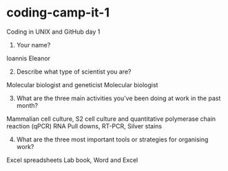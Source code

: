 # coding-camp-it-1
Coding in UNIX and GitHub day 1


1. Your name?

 Ioannis
 Eleanor

2. Describe what type of scientist you are?

 Molecular biologist and geneticist
 Molecular biologist 

3. What are the three main activities you've been doing at work in the past month?

 Mammalian cell culture, S2 cell culture and quantitative polymerase chain reaction (qPCR)
 RNA Pull downs, RT-PCR, Silver stains

4. What are the three most important tools or strategies for organising work?

 Excel spreadsheets
 Lab book, Word and Excel
